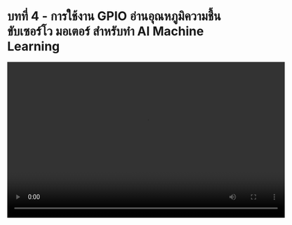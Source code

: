 # บทที่ 4 - การใช้งาน GPIO อ่านอุณหภูมิความชื้น ขับเซอร์โว มอเตอร์ สำหรับทำ AI Machine Learning

<video width="640" height="360" controls>
  <source :src="$withBase('/lessons/ep4.mp4')" type="video/mp4">
  Your browser does not support the video tag.
</video>
